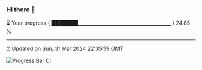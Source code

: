 ### Hi there 👋

⏳ Year progress { ███████▁▁▁▁▁▁▁▁▁▁▁▁▁▁▁▁▁▁▁▁▁▁▁ } 24.85 %

---

⏰ Updated on Sun, 31 Mar 2024 22:35:59 GMT

![Progress Bar CI](https://github.com/IshwaranRudhara/GIT-ACTION/workflows/Progress%20Bar%20CI/badge.svg)
